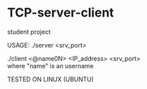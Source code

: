 # TCP-server-client
student project


USAGE:
./server <srv_port> 

./client <@name0N> <IP_address> <srv_port>  
where "name" is an username

TESTED ON LINUX (UBUNTU)
